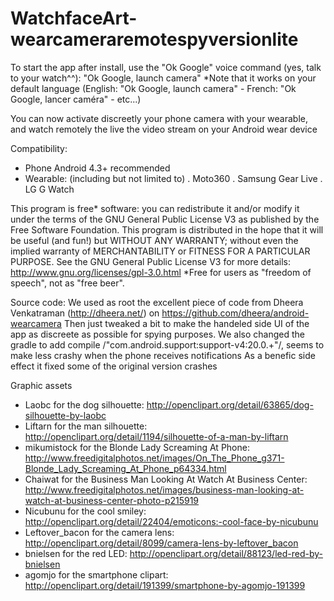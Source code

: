 WatchfaceArt-wearcameraremotespyversionlite
===========================================

To start the app after install, use the "Ok Google" voice command (yes, talk to your watch^^): "Ok Google, launch camera"
*Note that it works on your default language (English: "Ok Google, launch camera" - French: "Ok Google, lancer caméra" - etc...)

You can now activate discreetly your phone camera with your wearable, and watch remotely the live the video stream on your Android wear device

Compatibility:
 - Phone Android 4.3+ recommended
 - Wearable: (including but not limited to)
     . Moto360
     . Samsung Gear Live
     . LG G Watch

This program is free* software: you can redistribute it and/or modify it under the terms of the GNU General Public License V3 as published by the Free Software Foundation. This program is distributed in the hope that it will be useful (and fun!) but WITHOUT ANY WARRANTY; without even the implied warranty of MERCHANTABILITY or FITNESS FOR A PARTICULAR PURPOSE. See the GNU General Public License V3 for more details: http://www.gnu.org/licenses/gpl-3.0.html
*Free for users as "freedom of speech", not as "free beer".

Source code: We used as root the excellent piece of code from Dheera Venkatraman (http://dheera.net/) on https://github.com/dheera/android-wearcamera
Then just tweaked a bit to make the handeled side UI of the app as discreete as possible for spying purposes.
We also changed the gradle to add compile /"com.android.support:support-v4:20.0.+"/, seems to make less crashy when the phone receives notifications
As a benefic side effect it fixed some of the original version crashes

Graphic assets
 - Laobc for the dog silhouette: http://openclipart.org/detail/63865/dog-silhouette-by-laobc
 - Liftarn for the man silhouette: http://openclipart.org/detail/1194/silhouette-of-a-man-by-liftarn
 - mikumistock for the Blonde Lady Screaming At Phone: http://www.freedigitalphotos.net/images/On_The_Phone_g371-Blonde_Lady_Screaming_At_Phone_p64334.html
 - Chaiwat for the Business Man Looking At Watch At Business Center: http://www.freedigitalphotos.net/images/business-man-looking-at-watch-at-business-center-photo-p215919
 - Nicubunu for the cool smiley: http://openclipart.org/detail/22404/emoticons:-cool-face-by-nicubunu
 - Leftover_bacon for the camera lens: http://openclipart.org/detail/8099/camera-lens-by-leftover_bacon
 - bnielsen for the red LED: http://openclipart.org/detail/88123/led-red-by-bnielsen
 - agomjo for the smartphone clipart: http://openclipart.org/detail/191399/smartphone-by-agomjo-191399
